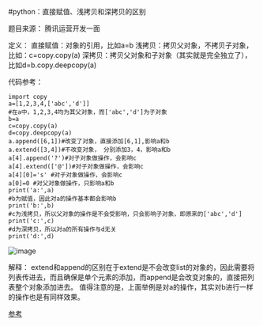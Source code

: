 #python：直接赋值、浅拷贝和深拷贝的区别

题目来源：
腾讯运营开发一面

定义：
直接赋值：对象的引用，比如a=b
浅拷贝：拷贝父对象，不拷贝子对象，比如：c=copy.copy(a)
深拷贝：拷贝父对象和子对象（其实就是完全独立了），比如d=b.copy.deepcopy(a)

代码参考：
```
import copy
a=[1,2,3,4,['abc','d']]
#在a中，1,2,3,4均为其父对象，而['abc','d']为子对象
b=a
c=copy.copy(a)
d=copy.deepcopy(a)
a.append([6,1])#改变了对象，直接添加[6,1],影响a和b
a.extend([3,4])#不改变对象， 分别添加3，4，影响a和b
a[4].append('?')#对子对象做操作，会影响c
a[4].extend(['@'])#对子对象做操作，会影响c
a[4][0]='s' #对子对象做操作，会影响c
a[0]=0 #对父对象做操作，只影响a和b
print('a:',a)
#b为赋值，因此对a的操作基本都会影响b
print('b:',b)
#c为浅拷贝，所以父对象的操作是不会受影响，只会影响子对象，即原来的['abc','d']
print('c:',c)
#d为深拷贝，所以对a的所有操作与d无关
print('d:',d)
```
![image](https://gitee.com/allen_lo/test/blob/master/img/test.png)


解释：
extend和append的区别在于extend是不会改变list的对象的，因此需要将列表传进去，而且确保是单个元素的添加，而append是会改变对象的，直接把列表整个对象添加进去。
值得注意的是，上面举例是对a的操作，其实对b进行一样的操作也是有同样效果。

[参考](https://blog.csdn.net/colourful_sky/article/details/81263998)
